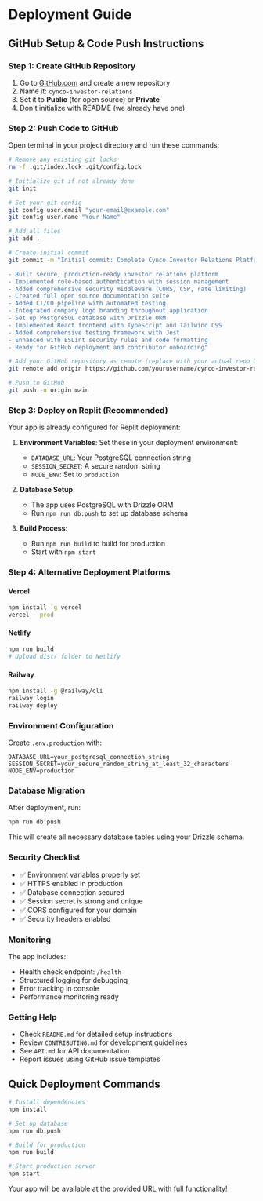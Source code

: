 # Deployment Guide

## GitHub Setup & Code Push Instructions

### Step 1: Create GitHub Repository
1. Go to [GitHub.com](https://github.com) and create a new repository
2. Name it: `cynco-investor-relations`
3. Set it to **Public** (for open source) or **Private**
4. Don't initialize with README (we already have one)

### Step 2: Push Code to GitHub

Open terminal in your project directory and run these commands:

```bash
# Remove any existing git locks
rm -f .git/index.lock .git/config.lock

# Initialize git if not already done
git init

# Set your git config
git config user.email "your-email@example.com"
git config user.name "Your Name"

# Add all files
git add .

# Create initial commit
git commit -m "Initial commit: Complete Cynco Investor Relations Platform

- Built secure, production-ready investor relations platform
- Implemented role-based authentication with session management
- Added comprehensive security middleware (CORS, CSP, rate limiting)
- Created full open source documentation suite
- Added CI/CD pipeline with automated testing
- Integrated company logo branding throughout application
- Set up PostgreSQL database with Drizzle ORM
- Implemented React frontend with TypeScript and Tailwind CSS
- Added comprehensive testing framework with Jest
- Enhanced with ESLint security rules and code formatting
- Ready for GitHub deployment and contributor onboarding"

# Add your GitHub repository as remote (replace with your actual repo URL)
git remote add origin https://github.com/yourusername/cynco-investor-relations.git

# Push to GitHub
git push -u origin main
```

### Step 3: Deploy on Replit (Recommended)

Your app is already configured for Replit deployment:

1. **Environment Variables**: Set these in your deployment environment:
   - `DATABASE_URL`: Your PostgreSQL connection string
   - `SESSION_SECRET`: A secure random string
   - `NODE_ENV`: Set to `production`

2. **Database Setup**: 
   - The app uses PostgreSQL with Drizzle ORM
   - Run `npm run db:push` to set up database schema

3. **Build Process**:
   - Run `npm run build` to build for production
   - Start with `npm start`

### Step 4: Alternative Deployment Platforms

#### Vercel
```bash
npm install -g vercel
vercel --prod
```

#### Netlify
```bash
npm run build
# Upload dist/ folder to Netlify
```

#### Railway
```bash
npm install -g @railway/cli
railway login
railway deploy
```

### Environment Configuration

Create `.env.production` with:
```
DATABASE_URL=your_postgresql_connection_string
SESSION_SECRET=your_secure_random_string_at_least_32_characters
NODE_ENV=production
```

### Database Migration

After deployment, run:
```bash
npm run db:push
```

This will create all necessary database tables using your Drizzle schema.

### Security Checklist

- ✅ Environment variables properly set
- ✅ HTTPS enabled in production
- ✅ Database connection secured
- ✅ Session secret is strong and unique
- ✅ CORS configured for your domain
- ✅ Security headers enabled

### Monitoring

The app includes:
- Health check endpoint: `/health`
- Structured logging for debugging
- Error tracking in console
- Performance monitoring ready

### Getting Help

- Check `README.md` for detailed setup instructions
- Review `CONTRIBUTING.md` for development guidelines
- See `API.md` for API documentation
- Report issues using GitHub issue templates

## Quick Deployment Commands

```bash
# Install dependencies
npm install

# Set up database
npm run db:push

# Build for production
npm run build

# Start production server
npm start
```

Your app will be available at the provided URL with full functionality!